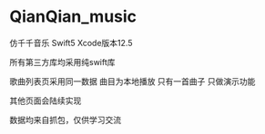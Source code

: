 # QianQian_music
 仿千千音乐 Swift5   Xcode版本12.5

所有第三方库均采用纯swift库

歌曲列表页采用同一数据  曲目为本地播放 只有一首曲子 只做演示功能

其他页面会陆续实现

数据均来自抓包，仅供学习交流
